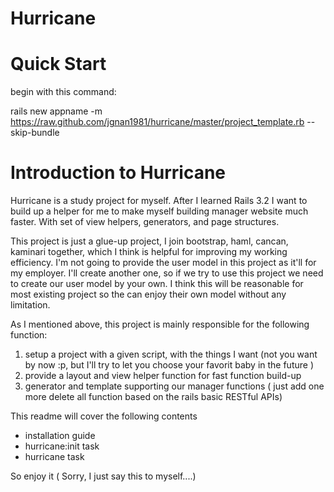 Hurricane
=========
# Quick Start
begin with this command:

rails new appname -m https://raw.github.com/jgnan1981/hurricane/master/project_template.rb  --skip-bundle

# Introduction to Hurricane
Hurricane is a study project for myself. After I learned Rails 3.2 I want to build up a helper for me to make myself building manager website much faster. With set of view helpers, generators, and page structures.

This project is just a glue-up project, I join bootstrap, haml, cancan, kaminari together, which I think is helpful for improving my working efficiency. I'm not going to provide the user model in this project as it'll for my employer. I'll create another one, so if we try to use this project we need to create our user model by your own. I think this will be reasonable for most existing project so the can enjoy their own model without any limitation.

As I mentioned above, this project is mainly responsible for the following function:
1. setup a project with a given script, with the things I want (not you want by now :p, but I'll try to let you choose your favorit baby in the future )
2. provide a layout and view helper function for fast function build-up
3. generator and template supporting our manager functions ( just add one more delete all function based on the rails basic RESTful APIs)

This readme will cover the following contents

* installation guide
* hurricane:init task
* hurricane task

So enjoy it ( Sorry, I just say this to myself....)

